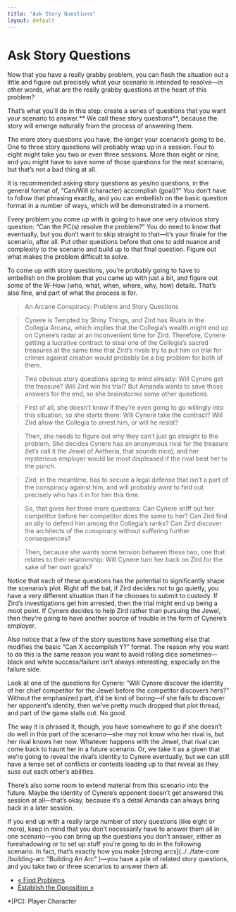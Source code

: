```yaml
---
title: "Ask Story Questions"
layout: default
---
```


#  Ask Story Questions

Now that you have a really grabby problem, you can flesh the situation out a
little and figure out precisely what your scenario is intended to resolve—in
other words, what are the really grabby questions at the heart of this
problem?

That’s what you’ll do in this step: create a series of questions that you want
your scenario to answer.** We call these story questions**, because the story
will emerge naturally from the process of answering them.

The more story questions you have, the longer your scenario’s going to be. One
to three story questions will probably wrap up in a session. Four to eight
might take you two or even three sessions. More than eight or nine, and you
might have to save some of those questions for the next scenario, but that’s
not a bad thing at all.

It is recommended asking story questions as yes/no questions, in the general
format of, “Can/Will (character) accomplish (goal)?” You don’t have to follow
that phrasing exactly, and you can embellish on the basic question format in a
number of ways, which will be demonstrated in a moment.

Every problem you come up with is going to have one very obvious story
question: “Can the PC(s) resolve the problem?” You do need to know that
eventually, but you don’t want to skip straight to that—it’s your finale for
the scenario, after all. Put other questions before that one to add nuance and
complexity to the scenario and build up to that final question. Figure out
what makes the problem difficult to solve.

To come up with story questions, you’re probably going to have to embellish on
the problem that you came up with just a bit, and figure out some of the W-How
(who, what, when, where, why, how) details. That’s also fine, and part of what
the process is for.

> An Arcane Conspiracy: Problem and Story Questions

>

> Cynere is <span class="aspect">Tempted by Shiny Things</span>, and Zird has
<span class="aspect">Rivals in the Collegia </span><span class="aspect">Arcan</span>a, which
implies that the Collegia’s wealth might end up on Cynere’s radar at an
inconvenient time for Zird. Therefore, Cynere getting a lucrative contract to
steal one of the Collegia’s sacred treasures at the same time that Zird’s
rivals try to put him on trial for crimes against creation would probably be a
big problem for both of them.

>

> Two obvious story questions spring to mind already: Will Cynere get the
treasure? Will Zird win his trial? But Amanda wants to save those answers for
the end, so she brainstorms some other questions.

>

> First of all, she doesn’t know if they’re even going to go willingly into
this situation, so she starts there: Will Cynere take the contract? Will Zird
allow the Collegia to arrest him, or will he resist?

>

> Then, she needs to figure out why they can’t just go straight to the
problem. She decides Cynere has an anonymous rival for the treasure (let’s
call it the Jewel of Aetheria, that sounds nice), and her mysterious employer
would be most displeased if the rival beat her to the punch.

>

> Zird, in the meantime, has to secure a legal defense that isn’t a part of
the conspiracy against him, and will probably want to find out precisely who
has it in for him this time.

>

> So, that gives her three more questions: Can Cynere sniff out her competitor
before her competitor does the same to her? Can Zird find an ally to defend
him among the Collegia’s ranks? Can Zird discover the architects of the
conspiracy without suffering further consequences?

>

> Then, because she wants some tension between these two, one that relates to
their relationship: Will Cynere turn her back on Zird for the sake of her own
goals?

Notice that each of these questions has the potential to significantly shape
the scenario’s plot. Right off the bat, if Zird decides not to go quietly, you
have a very different situation than if he chooses to submit to custody. If
Zird’s investigations get him arrested, then the trial might end up being a
moot point. If Cynere decides to help Zird rather than pursuing the Jewel,
then they’re going to have another source of trouble in the form of Cynere’s
employer.

Also notice that a few of the story questions have something else that
modifies the basic “Can X accomplish Y?” format. The reason why you want to do
this is the same reason you want to avoid rolling dice sometimes—black and
white success/failure isn’t always interesting, especially on the failure
side.

Look at one of the questions for Cynere: “Will Cynere discover the identity of
her chief competitor for the Jewel before the competitor discovers hers?”
Without the emphasized part, it’d be kind of boring—if she fails to discover
her opponent’s identity, then we’ve pretty much dropped that plot thread, and
part of the game stalls out. No good.

The way it is phrased it, though, you have somewhere to go if she doesn’t do
well in this part of the scenario—she may not know who her rival is, but her
rival knows her now. Whatever happens with the Jewel, that rival can come back
to haunt her in a future scenario. Or, we take it as a given that we’re going
to reveal the rival’s identity to Cynere eventually, but we can still have a
tense set of conflicts or contests leading up to that reveal as they suss out
each other’s abilities.

There’s also some room to extend material from this scenario into the future.
Maybe the identity of Cynere’s opponent doesn’t get answered this session at
all—that’s okay, because it’s a detail Amanda can always bring back in a later
session.

If you end up with a really large number of story questions (like eight or
more), keep in mind that you don’t necessarily have to answer them all in one
scenario—you can bring up the questions you don’t answer, either as
foreshadowing or to set up stuff you’re going to do in the following scenario.
In fact, that’s exactly how you make [strong arcs](../../fate-core
/building-arc "Building An Arc" )—you have a pile of related story questions,
and you take two or three scenarios to answer them all.

  * [« Find Problems](/fate-srd/fate-core/find-problems)
  * [Establish the Opposition »](/fate-srd/fate-core/establish-opposition)

  *[PC]: Player Character

